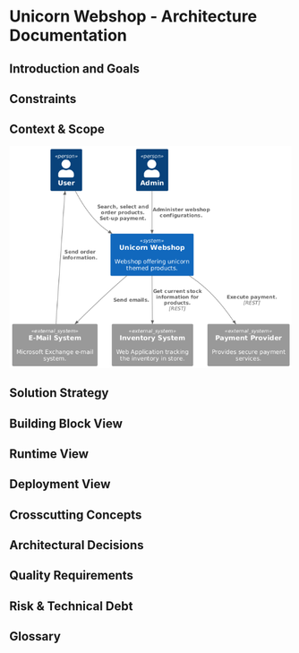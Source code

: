 # Unicorn Webshop - Architecture Documentation


## Introduction and Goals


## Constraints



## Context & Scope

![C4 Context](images/c4-1-context.png)



## Solution Strategy



## Building Block View



## Runtime View



## Deployment View




## Crosscutting Concepts



## Architectural Decisions


## Quality Requirements



## Risk & Technical Debt


## Glossary

